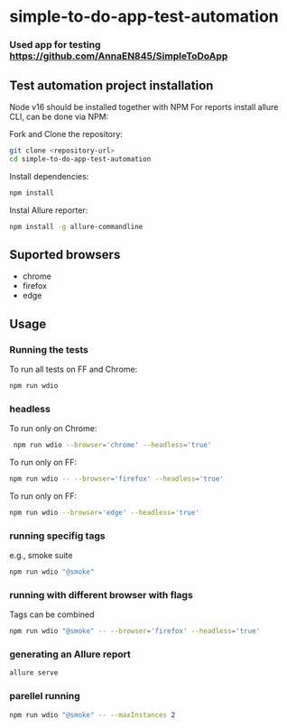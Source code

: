 # simple-to-do-app-test-automation

### Used app for testing <https://github.com/AnnaEN845/SimpleToDoApp>


## Test automation project installation

Node v16 should be installed together with NPM
For reports install allure CLI, can be done via NPM:

Fork and Clone the repository:

```bash
git clone <repository-url>
cd simple-to-do-app-test-automation
```
Install dependencies:

```bash
npm install
```
Instal Allure reporter:

```bash
npm install -g allure-commandline
```

## Suported browsers
- chrome
- firefox
- edge

## Usage

### Running the tests

To run all tests on FF and Chrome:

```bash
npm run wdio
```

### headless
To run only on Chrome:

```bash
 npm run wdio --browser='chrome' --headless='true'
```

To run only on FF:

```bash
npm run wdio -- --browser='firefox' --headless='true'
```
To run only on FF:

```bash
npm run wdio --browser='edge' --headless='true'
```

### running specifig tags

e.g., smoke suite
```bash
npm run wdio "@smoke"

```
### running with different browser with flags

Tags can be combined
```bash
npm run wdio "@smoke" -- --browser='firefox' --headless='true'
```

### generating an Allure report
```bash
allure serve
```

### parellel running
```bash
npm run wdio "@smoke" -- --maxInstances 2
```
